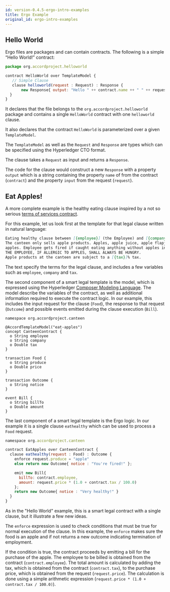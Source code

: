 ```yaml
---
id: version-0.4.5-ergo-intro-examples
title: Ergo Example
original_id: ergo-intro-examples
---
```


## Hello World

Ergo files are packages and can contain contracts. The following is a
simple “Hello World!” contract:

```javascript
package org.accordproject.helloworld

contract HelloWorld over TemplateModel {
   // Simple Clause
   clause helloworld(request : Request) : Response {
       new Response{ output: "Hello " ++ contract.name ++ " " ++ request.input }
  }
}
```

It declares that the file belongs to the
`org.accordproject.helloworld` package and contains a single
`HelloWorld` contract with one `helloworld` clause.

It also declares that the contract `HelloWorld` is parameterized over
a given `TemplateModel`.

The `TemplateModel` as well as the `Request` and `Response` are types
which can be specified using the Hyperledger CTO format.

The clause takes a `Request` as input and returns a `Response`.

The code for the clause would construct a new `Response` with a
property `output` which is a string containing the property `name` of
from the contract (`contract`) and the property `input` from the
request (`request`).

## Eat Apples!

A more complete example is the healthy eating clause inspired by a not so serious [terms of services contract](https://www.grahamcluley.com/page-46-apples-new-ios-agreement-funny-fake-makes-serious-point/).

For this example, let us look first at the template for that legal clause written in natural language:

```markdown
Eating healthy clause between [{employee}] (the Employee) and [{company}] (the Company).
The canteen only sells apple products. Apples, apple juice, apple flapjacks, toffee
apples. Employee gets fired if caught eating anything without apples in it.
THE EMPLOYEE, IF ALLERGIC TO APPLES, SHALL ALWAYS BE HUNGRY.
Apple products at the canteen are subject to a [{tax}]% tax.
```

The text specify the terms for the legal clause, and includes a few
variables such as `employee`, `company` and `tax`.

The second component of a smart legal template is the model, which is expressed using the Hyperledger [Composer Modeling Language](https://hyperledger.github.io/composer/v0.16/reference/cto_language). The model describe the variables of the contract, as well as additional information required to execute the contract logic. In our example, this includes the input request for the clause (`Food`), the response to that request (`Outcome`) and possible events emitted during the clause execution (`Bill`).

```
namespace org.accordproject.canteen

@AccordTemplateModel("eat-apples")
concept CanteenContract {
  o String employee
  o String company
  o Double tax
}

transaction Food {
  o String produce
  o Double price
}

transaction Outcome {
  o String notice
}

event Bill {
  o String billTo
  o Double amount
}
```

The last component of a smart legal template is the Ergo logic. In our example it is a single clause `eathealthy` which can be used to process a `Food` request.

```javascript
namespace org.accordproject.canteen

contract EatApples over CanteenContract {
  clause eathealthy(request : Food) : Outcome {
    enforce request.produce = "apple"
    else return new Outcome{ notice : "You're fired!" };

    emit new Bill{
      billTo: contract.employee,
      amount: request.price * (1.0 + contract.tax / 100.0)
    };
    return new Outcome{ notice : "Very healthy!" }
  }
}
```

As in the "Hello World" example, this is a smart legal contract with a
single clause, but it illustrate a few new ideas.

The `enforce` expression is used to check conditions that must be true
for normal execution of the clause. In this example, the `enforce`
makes sure the food is an apple and if not returns a new outcome
indicating termination of employment.

If the condition is true, the contract proceeds by emitting a bill for
the purchase of the apple. The employee to be billed is obtained from
the contract (`contract.employee`). The total amount is calculated by
adding the tax, which is obtained from the contract (`contract.tax`),
to the purchase price, which is obtained from the request
(`request.price`). The calculation is done using a simple arithmetic
expression (`request.price * (1.0 + contract.tax / 100.0)`).

